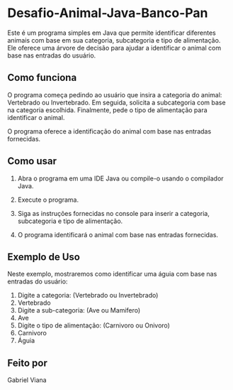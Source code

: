 # Desafio-Animal-Java-Banco-Pan


Este é um programa simples em Java que permite identificar diferentes animais com base em sua categoria, subcategoria e tipo de alimentação. Ele oferece uma árvore de decisão para ajudar a identificar o animal com base nas entradas do usuário.

## Como funciona

O programa começa pedindo ao usuário que insira a categoria do animal: Vertebrado ou Invertebrado. Em seguida, solicita a subcategoria com base na categoria escolhida. Finalmente, pede o tipo de alimentação para identificar o animal.

O programa oferece a identificação do animal com base nas entradas fornecidas.

## Como usar

1. Abra o programa em uma IDE Java ou compile-o usando o compilador Java.

2. Execute o programa.

3. Siga as instruções fornecidas no console para inserir a categoria, subcategoria e tipo de alimentação.

4. O programa identificará o animal com base nas entradas fornecidas.

## Exemplo de Uso

Neste exemplo, mostraremos como identificar uma águia com base nas entradas do usuário:


1. Digite a categoria: (Vertebrado ou Invertebrado)
2. Vertebrado
3. Digite a sub-categoria: (Ave ou Mamifero)
4. Ave
5. Digite o tipo de alimentação: (Carnivoro ou Onivoro)
6. Carnivoro
7. Águia

## Feito por

Gabriel Viana 
